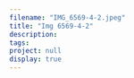 ```yaml
---
filename: "IMG_6569-4-2.jpeg"
title: "Img 6569-4-2"
description:
tags:
project: null
display: true
---
```

